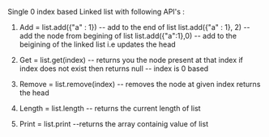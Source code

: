 Single 0 index based Linked list with following API's :

1.  Add = list.add({"a" : 1})  -- add to the end of list 
          list.add({"a" : 1}, 2) -- add the node from begining of list
          list.add({"a":1},0)  -- add to the beigining of the linked list i.e updates the head 
       
2.  Get = list.get(index)  -- returns you the node present at that index if index does not exist then returns 
          null -- index is 0 based 
        
3.  Remove = list.remove(index) -- removes the node at given index returns the head

4.  Length = list.length -- returns the current length of list

5.  Print = list.print --returns the array containig value of list 
